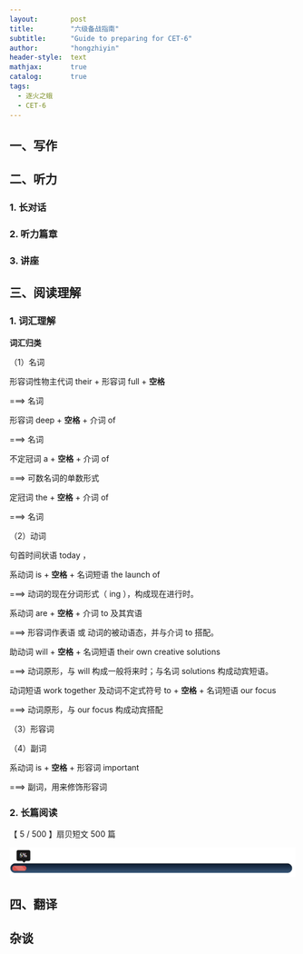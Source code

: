 ```yaml
---
layout:        post
title:         "六级备战指南"
subtitle:      "Guide to preparing for CET-6"
author:        "hongzhiyin"
header-style:  text
mathjax:       true
catalog:       true
tags:
  - 逐火之蛾
  - CET-6
---
```


## 一、写作



## 二、听力

### 1. 长对话



### 2. 听力篇章



### 3. 讲座



## 三、阅读理解

### 1. 词汇理解

**词汇归类**

（1）名词

形容词性物主代词 their + 形容词 full + **空格**

===> 名词



形容词 deep + **空格** + 介词 of

===> 名词



不定冠词 a + **空格** + 介词 of

===> 可数名词的单数形式



定冠词 the + **空格** + 介词 of

===> 名词



（2）动词

句首时间状语 today ，

系动词 is + **空格** + 名词短语 the launch of

===> 动词的现在分词形式（ ing ），构成现在进行时。



系动词 are + **空格** + 介词 to 及其宾语

===> 形容词作表语 或 动词的被动语态，并与介词 to 搭配。



助动词 will + **空格** + 名词短语 their own creative solutions

===> 动词原形，与 will 构成一般将来时；与名词 solutions 构成动宾短语。



动词短语 work together 及动词不定式符号 to + **空格** + 名词短语 our focus

===> 动词原形，与 our focus 构成动宾搭配



（3）形容词



（4）副词

系动词 is + **空格** + 形容词 important

===> 副词，用来修饰形容词





### 2. 长篇阅读

【 5 / 500 】扇贝短文 500 篇

![](/img/process/process-05.png)



## 四、翻译



## 杂谈

